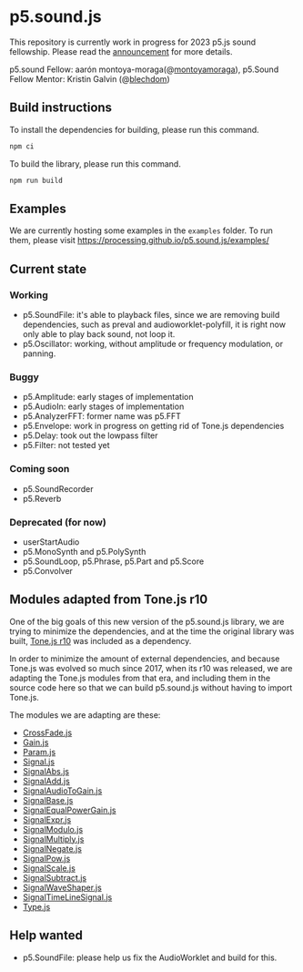 # p5.sound.js

This repository is currently work in progress for 2023 p5.js sound fellowship. Please read the [announcement](https://medium.com/@ProcessingOrg/announcing-the-2023-p5-sound-fellow-aar%C3%B3n-montoya-moraga-7613450902f6) for more details.

p5.sound Fellow: aarón montoya-moraga(@[montoyamoraga](https://github.com/montoyamoraga)),
p5.Sound Fellow Mentor: Kristin Galvin (@[blechdom](https://github.com/blechdom))

## Build instructions

To install the dependencies for building, please run this command.

```bash
npm ci
```

To build the library, please run this command.

```bash
npm run build
```

## Examples

We are currently hosting some examples in the `examples` folder. To run them, please visit https://processing.github.io/p5.sound.js/examples/

## Current state

### Working

- p5.SoundFile: it's able to playback files, since we are removing build dependencies, such as preval and audioworklet-polyfill, it is right now only able to play back sound, not loop it.
-  p5.Oscillator: working, without amplitude or frequency modulation, or panning.

### Buggy

- p5.Amplitude: early stages of implementation
- p5.AudioIn: early stages of implementation
- p5.AnalyzerFFT: former name was p5.FFT
- p5.Envelope: work in progress on getting rid of Tone.js dependencies
- p5.Delay: took out the lowpass filter
- p5.Filter: not tested yet

### Coming soon

- p5.SoundRecorder
- p5.Reverb

### Deprecated (for now)

- userStartAudio
- p5.MonoSynth and p5.PolySynth
- p5.SoundLoop, p5.Phrase, p5.Part and p5.Score
- p5.Convolver

## Modules adapted from Tone.js r10

One of the big goals of this new version of the p5.sound.js library, we are trying to minimize the dependencies,
and at the time the original library was built, [Tone.js r10](https://github.com/Tonejs/Tone.js/tree/r10) was included as a dependency.

In order to minimize the amount of external dependencies, and because Tone.js was evolved so much since 2017, when its r10 was released, we are adapting the Tone.js modules from that era, and including them in the source code here so that we can build p5.sound.js without having to import Tone.js.

The modules we are adapting are these:

- [CrossFade.js](./src/Tone/CrossFade.js)
- [Gain.js](./src//ToneGain.js)
- [Param.js](./src//ToneParam.js)
- [Signal.js](./src/Tone/Signal.js)
- [SignalAbs.js](./src/Tone/SignalAbs.js)
- [SignalAdd.js](./src/Tone/SignalAdd.js)
- [SignalAudioToGain.js](./src/Tone/SignalAudioToGain.js)
- [SignalBase.js](./src/Tone/SignalBase.js)
- [SignalEqualPowerGain.js](./src/Tone/SignalEqualPowerGain.js)
- [SignalExpr.js](./src/Tone/SignalExpr.js)
- [SignalModulo.js](./src/Tone/SignalModulo.js)
- [SignalMultiply.js](./src/Tone/SignalMultiply.js)
- [SignalNegate.js](./src/Tone/SignalNegate.js)
- [SignalPow.js](./src/Tone/SignalPow.js)
- [SignalScale.js](./src/Tone/SignalScale.js)
- [SignalSubtract.js](./src/Tone/SignalSubtract.js)
- [SignalWaveShaper.js](./src/Tone/SignalWaveShaper.js)
- [SignalTimeLineSignal.js](./src/Tone/SignalTimeLineSignal.js)
- [Type.js](./src/Tone/Type.js)


## Help wanted

- p5.SoundFile: please help us fix the AudioWorklet and build for this.


